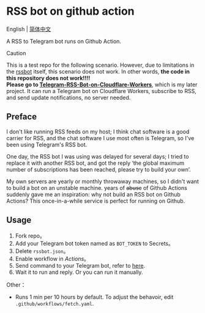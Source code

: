 # RSS bot on github action

English | [简体中文](./README.zh-CN.md)

A RSS to Telegram bot runs on Github Action.

> [!CAUTION]
> This is a test repo for the following scenario. However, due to limitations in the [rssbot](https://github.com/iovxw/rssbot) itself, this scenario does not work. In other words, **the code in this repository does not work!!!!**  
> **Please go to [Telegram-RSS-Bot-on-Cloudflare-Workers](https://github.com/lxl66566/Telegram-RSS-Bot-on-Cloudflare-Workers)**, which is my later project. It can run a Telegram bot on Cloudflare Workers, subscribe to RSS, and send update notifications, no server needed.

## Preface

I don't like running RSS feeds on my host; I think chat software is a good carrier for RSS, and the chat software I use most often is Telegram, so I've been using Telegram's RSS bot.

One day, the RSS bot I was using was delayed for several days; I tried to replace it with another RSS bot, and got the reply ‘the global maximum number of subscriptions has been reached, please try to build your own’.

My own servers are yearly or monthly throwaway machines, so I didn't want to build a bot on an unstable machine. years of ~~abuse~~ of Github Actions suddenly gave me an inspiration: why not build an RSS bot on Github Actions? This once-in-a-while service is perfect for running on Github.

## Usage

1. Fork repo。
2. Add your Telegram bot token named as `BOT_TOKEN` to Secrets。
3. Delete `rssbot.json`。
4. Enable workflow in _Actions_。
5. Send command to your Telegram bot, refer to [here](https://github.com/iovxw/rssbot).
6. Wait it to run and reply. Or you can run it manually.

Other：

- Runs 1 min per 10 hours by default. To adjust the behavoir, edit `.github/workflows/fetch.yaml`.
